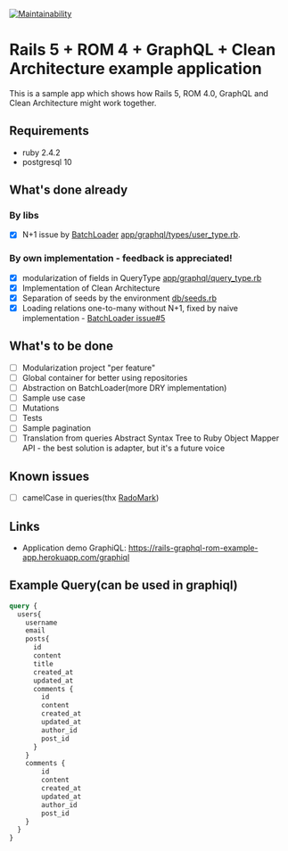 [![Maintainability](https://api.codeclimate.com/v1/badges/85e2b0f11f46e78fe89b/maintainability)](https://codeclimate.com/github/wmaciejak/rails_rom_graphql_clean_architecture_boilerplate/maintainability)

# Rails 5 + ROM 4 + GraphQL + Clean Architecture example application

This is a sample app which shows how Rails 5, ROM 4.0, GraphQL and Clean Architecture might work together.

## Requirements
- ruby 2.4.2
- postgresql 10

## What's done already

### By libs
- [x] N+1 issue by [BatchLoader](https://github.com/exAspArk/batch-loader/) [app/graphql/types/user_type.rb](https://github.com/wmaciejak/rails_rom_graphql_clean_architecture_boilerplate/blob/master/app/graphql/types/user_type.rb#L8).

### By own implementation - feedback is appreciated!

- [x] modularization of fields in QueryType [app/graphql/query_type.rb](https://github.com/wmaciejak/rails_rom_graphql_clean_architecture_boilerplate/blob/master/app/graphql/query_type.rb#L6)
- [x] Implementation of Clean Architecture
- [x] Separation of seeds by the environment [db/seeds.rb](https://github.com/wmaciejak/rails_rom_graphql_clean_architecture_boilerplate/blob/master/db/seeds.rb)
- [x] Loading relations one-to-many without N+1, fixed by naive implementation - [BatchLoader issue#5](https://github.com/exAspArk/batch-loader/issues/5)

## What's to be done

- [ ] Modularization project "per feature"
- [ ] Global container for better using repositories
- [ ] Abstraction on BatchLoader(more DRY implementation)
- [ ] Sample use case
- [ ] Mutations
- [ ] Tests
- [ ] Sample pagination
- [ ] Translation from queries Abstract Syntax Tree to Ruby Object Mapper API - the best solution is adapter, but it's a future voice

## Known issues

- [ ] camelCase in queries(thx [RadoMark](https://github.com/RadoMark/))

## Links

- Application demo GraphiQL: https://rails-graphql-rom-example-app.herokuapp.com/graphiql

## Example Query(can be used in graphiql)

```graphql
query {
  users{
    username
    email
    posts{
      id
      content
      title
      created_at
      updated_at
      comments {
        id
        content
        created_at
        updated_at
        author_id
        post_id
      }
    }
    comments {
        id
        content
        created_at
        updated_at
        author_id
        post_id
    }
  }
}
```
